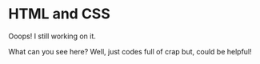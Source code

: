 # HTML and CSS
Ooops! I still working on it.

What can you see here?
Well, just codes full of crap but, could be helpful!

